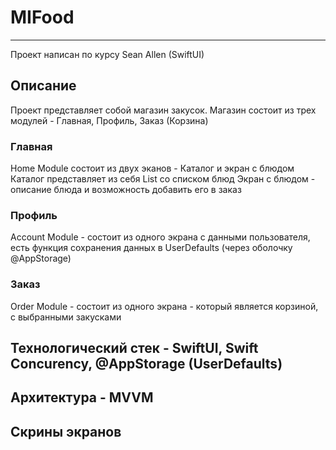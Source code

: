 # MIFood

---

Проект написан по курсу Sean Allen (SwiftUI)


## Описание

Проект представляет собой магазин закусок. Магазин состоит из трех модулей - Главная, Профиль, Заказ (Корзина)

### Главная
Home Module состоит из двух эканов - Каталог и экран с блюдом
Каталог представляет из себя List со списком блюд
Экран с блюдом - описание блюда и возможность добавить его в заказ

### Профиль
Account Module - состоит из одного экрана с данными пользователя, есть функция сохранения данных в UserDefaults (через оболочку @AppStorage)

### Заказ
Order Module - состоит из одного экрана - который является корзиной, с выбранными закусками

## Технологический стек - SwiftUI, Swift Concurency, @AppStorage (UserDefaults)

## Архитектура - MVVM


## Скрины экранов




